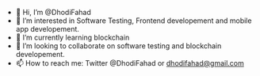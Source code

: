 - 👋 Hi, I’m @DhodiFahad
- 👀 I’m interested in Software Testing, Frontend developement and mobile app developement.
- 🌱 I’m currently learning blockchain
- 💞️ I’m looking to collaborate on software testing and blockchain developement.
- 📫 How to reach me: Twitter @DhodiFahad or dhodifahad@gmail.com

<!---
DhodiFahad/DhodiFahad is a ✨ special ✨ repository because its `README.md` (this file) appears on your GitHub profile.
You can click the Preview link to take a look at your changes.
--->
